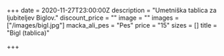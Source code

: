 +++
date = 2020-11-27T23:00:00Z
description = "Umetniška tablica za ljubiteljev Biglov."
discount_price = ""
image = ""
images = ["/images/bigl.jpg"]
macka_ali_pes = "Pes"
price = "15"
sizes = []
title = "Bigl (tablica)"

+++
